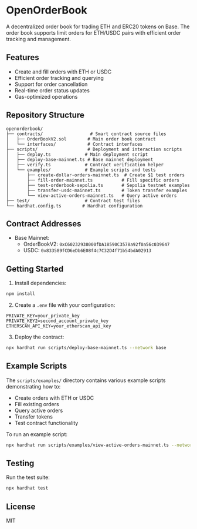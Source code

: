 # OpenOrderBook

A decentralized order book for trading ETH and ERC20 tokens on Base. The order book supports limit orders for ETH/USDC pairs with efficient order tracking and management.

## Features

- Create and fill orders with ETH or USDC
- Efficient order tracking and querying
- Support for order cancellation
- Real-time order status updates
- Gas-optimized operations

## Repository Structure

```
openorderbook/
├── contracts/                  # Smart contract source files
│   ├── OrderBookV2.sol        # Main order book contract
│   └── interfaces/            # Contract interfaces
├── scripts/                   # Deployment and interaction scripts
│   ├── deploy.ts             # Main deployment script
│   ├── deploy-base-mainnet.ts # Base mainnet deployment
│   ├── verify.ts             # Contract verification helper
│   └── examples/             # Example scripts and tests
│       ├── create-dollar-orders-mainnet.ts  # Create $1 test orders
│       ├── fill-order-mainnet.ts           # Fill specific orders
│       ├── test-orderbook-sepolia.ts       # Sepolia testnet examples
│       ├── transfer-usdc-mainnet.ts        # Token transfer examples
│       └── view-active-orders-mainnet.ts   # Query active orders
├── test/                     # Contract test files
└── hardhat.config.ts        # Hardhat configuration
```

## Contract Addresses

- Base Mainnet:
  - OrderBookV2: `0xC60232938000fDA18590C3578a92f0a56c039647`
  - USDC: `0x833589fCD6eDb6E08f4c7C32D4f71b54bdA02913`

## Getting Started

1. Install dependencies:
```bash
npm install
```

2. Create a `.env` file with your configuration:
```
PRIVATE_KEY=your_private_key
PRIVATE_KEY2=second_account_private_key
ETHERSCAN_API_KEY=your_etherscan_api_key
```

3. Deploy the contract:
```bash
npx hardhat run scripts/deploy-base-mainnet.ts --network base
```

## Example Scripts

The `scripts/examples/` directory contains various example scripts demonstrating how to:
- Create orders with ETH or USDC
- Fill existing orders
- Query active orders
- Transfer tokens
- Test contract functionality

To run an example script:
```bash
npx hardhat run scripts/examples/view-active-orders-mainnet.ts --network base
```

## Testing

Run the test suite:
```bash
npx hardhat test
```

## License

MIT
